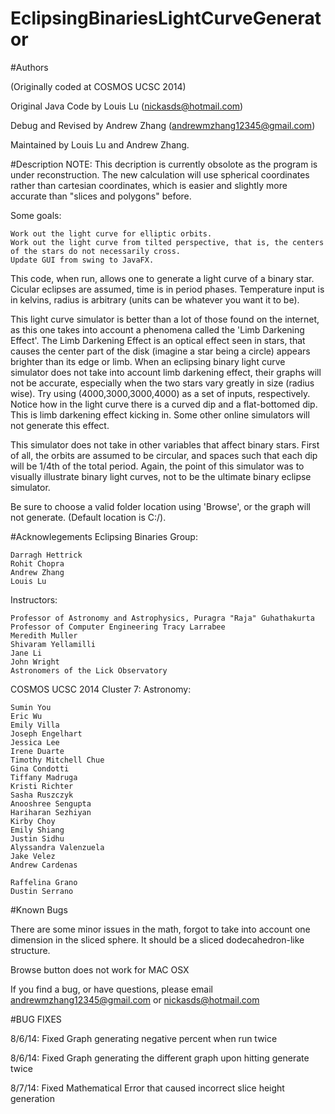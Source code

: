 # EclipsingBinariesLightCurveGenerator

#Authors

(Originally coded at COSMOS UCSC 2014)

Original Java Code by Louis Lu (nickasds@hotmail.com)

Debug and Revised by Andrew Zhang (andrewmzhang12345@gmail.com)

Maintained by Louis Lu and Andrew Zhang.

#Description
NOTE: This decription is currently obsolote as the program is under reconstruction. 
The new calculation will use spherical coordinates rather than cartesian coordinates, 
which is easier and slightly more accurate than "slices and polygons" before.

Some goals:

	Work out the light curve for elliptic orbits.
	Work out the light curve from tilted perspective, that is, the centers of the stars do not necessarily cross.
	Update GUI from swing to JavaFX.


This code, when run, allows one to generate a light curve of a binary star.
Cicular eclipses are assumed, time is in period phases. Temperature input
is in kelvins, radius is arbitrary (units can be whatever you want it to be).

This light curve simulator is better than a lot of those found on the internet,
as this one takes into account a phenomena called the 'Limb Darkening Effect'. The
Limb Darkening Effect is an optical effect seen in stars, that causes the center
part of the disk (imagine a star being a circle) appears brighter than its edge
or limb. When an eclipsing binary light curve simulator does not take into account
limb darkening effect, their graphs will not be accurate, especially when the 
two stars vary greatly in size (radius wise). Try using (4000,3000,3000,4000) as a
set of inputs, respectively. Notice how in the light curve there is a curved dip
and a flat-bottomed dip. This is limb darkening effect kicking in. Some other online
simulators will not generate this effect. 

This simulator does not take in other variables that affect binary stars. First
of all, the orbits are assumed to be circular, and spaces such that each dip will
be 1/4th of the total period. Again, the point of this simulator was to visually 
illustrate binary light curves, not to be the ultimate binary eclipse simulator. 

 Be sure to choose a valid folder location using 'Browse', or the graph will
 not generate. (Default location is C:/). 
 
#Acknowlegements
Eclipsing Binaries Group:

	Darragh Hettrick
	Rohit Chopra
	Andrew Zhang
	Louis Lu
	
Instructors:

	Professor of Astronomy and Astrophysics, Puragra "Raja" Guhathakurta
	Professor of Computer Engineering Tracy Larrabee
	Meredith Muller
	Shivaram Yellamilli
	Jane Li
	John Wright
	Astronomers of the Lick Observatory

COSMOS UCSC 2014 Cluster 7: Astronomy:

	Sumin You
	Eric Wu
	Emily Villa
	Joseph Engelhart
	Jessica Lee
	Irene Duarte
	Timothy Mitchell Chue
	Gina Condotti
	Tiffany Madruga
	Kristi Richter
	Sasha Ruszczyk
	Anooshree Sengupta
	Hariharan Sezhiyan
	Kirby Choy
	Emily Shiang
	Justin Sidhu
	Alyssandra Valenzuela
	Jake Velez
	Andrew Cardenas

	Raffelina Grano
	Dustin Serrano

#Known Bugs

There are some minor issues in the math, forgot to take into account one dimension in the sliced sphere.
It should be a sliced dodecahedron-like structure.

Browse button does not work for MAC OSX

If you find a bug, or have questions, please 
email andrewmzhang12345@gmail.com or nickasds@hotmail.com

#BUG FIXES

8/6/14: Fixed Graph generating negative percent when run twice

8/6/14: Fixed Graph generating the different graph upon hitting generate twice

8/7/14: Fixed Mathematical Error that caused incorrect slice height generation




